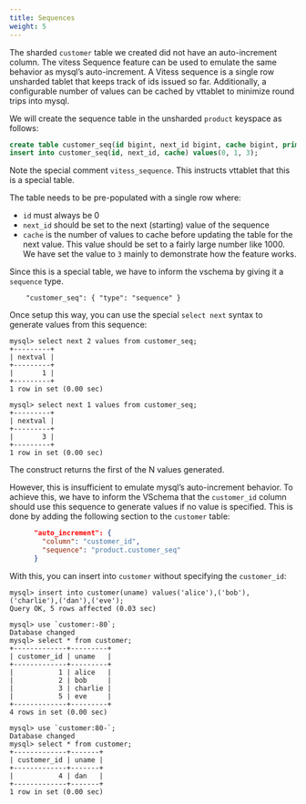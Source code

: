 ```yaml
---
title: Sequences
weight: 5
---
```


The sharded `customer` table we created did not have an auto-increment column. The vitess Sequence feature can be used to emulate the same behavior as mysql’s auto-increment. A Vitess sequence is a single row unsharded tablet that keeps track of ids issued so far. Additionally, a configurable number of values can be cached by vttablet to minimize round trips into mysql.

We will create the sequence table in the unsharded `product` keyspace as follows:

```sql
create table customer_seq(id bigint, next_id bigint, cache bigint, primary key(id)) comment 'vitess_sequence';
insert into customer_seq(id, next_id, cache) values(0, 1, 3);
```

Note the special comment `vitess_sequence`. This instructs vttablet that this is a special table.

The table needs to be pre-populated with a single row where:
* `id` must always be 0
* `next_id` should be set to the next (starting) value of the sequence
* `cache` is the number of values to cache before updating the table for the next value. This value should be set to a fairly large number like 1000. We have set the value to `3` mainly to demonstrate how the feature works.

Since this is a special table, we have to inform the vschema by giving it a `sequence` type.

```
    "customer_seq": { "type": "sequence" }
```

Once setup this way, you can use the special `select next` syntax to generate values from this sequence:


```text
mysql> select next 2 values from customer_seq; 
+---------+
| nextval |
+---------+
|       1 |
+---------+
1 row in set (0.00 sec)

mysql> select next 1 values from customer_seq;
+---------+
| nextval |
+---------+
|       3 |
+---------+
1 row in set (0.00 sec)
```

The construct returns the first of the N values generated.

However, this is insufficient to emulate mysql’s auto-increment behavior. To achieve this, we have to inform the VSchema that the `customer_id` column should use this sequence to generate values if no value is specified. This is done by adding the following section to the `customer` table:

```json
      "auto_increment": {
        "column": "customer_id",
        "sequence": "product.customer_seq"
      }
```

With this, you can insert into `customer` without specifying the `customer_id`:

```text
mysql> insert into customer(uname) values('alice'),('bob'),('charlie'),('dan'),('eve');
Query OK, 5 rows affected (0.03 sec)

mysql> use `customer:-80`;
Database changed
mysql> select * from customer;
+-------------+---------+
| customer_id | uname   |
+-------------+---------+
|           1 | alice   |
|           2 | bob     |
|           3 | charlie |
|           5 | eve     |
+-------------+---------+
4 rows in set (0.00 sec)

mysql> use `customer:80-`;
Database changed
mysql> select * from customer;
+-------------+-------+
| customer_id | uname |
+-------------+-------+
|           4 | dan   |
+-------------+-------+
1 row in set (0.00 sec)
```
